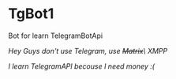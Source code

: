 # TgBot1
Bot for learn TelegramBotApi

*Hey Guys don't use Telegram, use ~~Matrix~~\ XMPP*

*I learn TelegramAPI becouse I need money :(*
